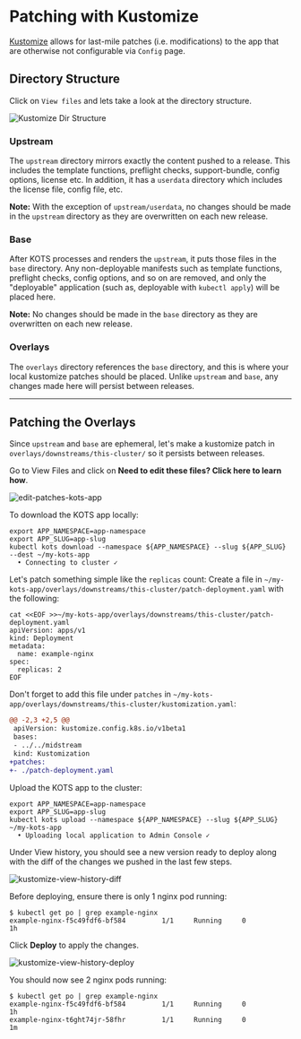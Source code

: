 # Patching with Kustomize

[Kustomize](https://kustomize.io) allows for last-mile patches (i.e. modifications) to the app that are otherwise not configurable via `Config` page.

## Directory Structure

Click on `View files` and lets take a look at the directory structure.

![Kustomize Dir Structure](/images/kustomize-dir-structure.png)

### Upstream

The `upstream` directory mirrors exactly the content pushed to a release.
This includes the template functions, preflight checks, support-bundle, config options, license etc.
In addition, it has a `userdata` directory which includes the license file, config file, etc.

**Note:** With the exception of `upstream/userdata`, no changes should be made in the `upstream` directory as they are overwritten on each new release.

### Base

After KOTS processes and renders the `upstream`, it puts those files in the `base` directory.
Any non-deployable manifests such as template functions, preflight checks, config options, and so on are removed, and only the "deployable" application (such as, deployable with `kubectl apply`) will be placed here.

**Note:** No changes should be made in the `base` directory as they are overwritten on each new release.

### Overlays

The `overlays` directory references the `base` directory, and this is where your local kustomize patches should be placed.
Unlike `upstream` and `base`, any changes made here will persist between releases.

* * *

## Patching the Overlays

Since `upstream` and `base` are ephemeral, let's make a kustomize patch in `overlays/downstreams/this-cluster/` so it persists between releases.

Go to View Files and click on **Need to edit these files? Click here to learn how**.

![edit-patches-kots-app](/images/edit-patches-kots-app.png)

To download the KOTS app locally:

```shell
export APP_NAMESPACE=app-namespace
export APP_SLUG=app-slug
kubectl kots download --namespace ${APP_NAMESPACE} --slug ${APP_SLUG} --dest ~/my-kots-app
  • Connecting to cluster ✓
```


Let's patch something simple like the `replicas` count:
Create a file in `~/my-kots-app/overlays/downstreams/this-cluster/patch-deployment.yaml` with the following:

```shell
cat <<EOF >>~/my-kots-app/overlays/downstreams/this-cluster/patch-deployment.yaml
apiVersion: apps/v1
kind: Deployment
metadata:
  name: example-nginx
spec:
  replicas: 2
EOF
```

Don't forget to add this file under `patches` in `~/my-kots-app/overlays/downstreams/this-cluster/kustomization.yaml`:

```diff
@@ -2,3 +2,5 @@
 apiVersion: kustomize.config.k8s.io/v1beta1
 bases:
 - ../../midstream
 kind: Kustomization
+patches:
+- ./patch-deployment.yaml
```

Upload the KOTS app to the cluster:

```shell
export APP_NAMESPACE=app-namespace
export APP_SLUG=app-slug
kubectl kots upload --namespace ${APP_NAMESPACE} --slug ${APP_SLUG} ~/my-kots-app
  • Uploading local application to Admin Console ✓
```

Under View history, you should see a new version ready to deploy along with the diff of the changes we pushed in the last few steps.

![kustomize-view-history-diff](/images/kustomize-view-history-diff.png)

Before deploying, ensure there is only 1 nginx pod running:

```shell
$ kubectl get po | grep example-nginx
example-nginx-f5c49fdf6-bf584         1/1     Running     0          1h
```

Click **Deploy** to apply the changes.

![kustomize-view-history-deploy](/images/kustomize-view-history-deploy.png)

You should now see 2 nginx pods running:

```shell
$ kubectl get po | grep example-nginx
example-nginx-f5c49fdf6-bf584         1/1     Running     0          1h
example-nginx-t6ght74jr-58fhr         1/1     Running     0          1m
```
